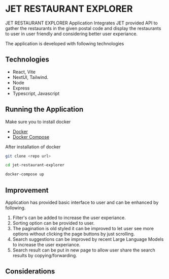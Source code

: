 # JET RESTAURANT EXPLORER

JET RESTAURANT EXPLORER Application Integrates JET provided API to gather the restaurants in the given postal code and display the restaurants to user in user friendly and considering better user experiance.

The application is developed with following technologies


## Technologies


- React, Vite
- NextUI, Tailwind.
- Node
- Express
- Typescript, Javascript


## Running the Application

Make sure you to install docker

- [Docker](https://docs.docker.com/get-docker/)
- [Docker Compose](https://docs.docker.com/compose/install/)

After installation of docker
```bash
git clone <repo url>
```
```bash
cd jet-restaurant-explorer
```
```bash
docker-compose up
```

## Improvement

Application has provided basic interface to user and can be enhanced by following.
1. Filter's can be added to increase the user experiance.
2. Sorting option can be provided to user.
3. The pagination is old styled it can be improved to let user see more options without clicking the page buttons by just scrolling.
4. Search suggestions can be improved by recent Large Language Models to increase the user experiance.
5. Search result can be put in new page to allow user share the search results by copying/forwarding.

## Considerations




